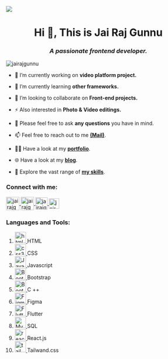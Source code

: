 <img align='center' src='https://blogger.googleusercontent.com/img/b/R29vZ2xl/AVvXsEh6CWinLGEpT3_1hVwyikwaYVwvSYpcu5_h2YHn7CIDNSQp0Gy57IBlquT-BrHRUMqnhA_4EgLWULVPzrzwmon6_cq-rqLQC1BOc7cBe9BiCYpcPySvdRwgEoCYOch39GUt3AFY6h6gANUP0XPSAVaAcG5SbOgnGH5krOrduqUys5dGFkFifrLaAyVdTnvT/s16000/jg.jpg' />

<h1 align="center">Hi 👋, This is Jai Raj Gunnu</h1>
<h3 align="center"><i>A passionate frontend developer.</i></h3></h3>

<div align="left"> <img src="https://komarev.com/ghpvc/?username=jairajgunnu&label=Profile%20views&color=red&style=flat" alt="jairajgunnu" /> </div>

- 🔭 I’m currently working on **video platform project.**

- 🌱 I’m currently learning **other frameworks.**

- 👯 I’m looking to collaborate on **Front-end projects.**

- ⚡ Also interested in **Photo & Video editings.**

-  💬 Please feel free to ask **any questions** you have in mind.

- 📫 Feel free to reach out to me **[(Mail)](mailto:jairajgsklm@gmail.com)**.

- 👨‍💻 Have a look at my **[portfolio](https://jairaj-portfolio.blogspot.com/)**.

- 🌐 Have a look at my **[blog](http://epgsk.blogspot.com/)**.

- 📄 Explore the vast range of **[my skills](https://drive.google.com/file/d/1hlROXlRS30L36T4FyfAWc38uoWM4ioFj/view?usp=sharing)**.


<h3 align="left">Connect with me:</h3>
<div align="left">
<a href="https://linkedin.com/in/jairajgunnu" target="blank">
<img align="center" src="https://blogger.googleusercontent.com/img/b/R29vZ2xl/AVvXsEg1xGWiwUO8ZxUWbW5AVWBKcdfmzbWb1h4bGopCqq7oOSPy6igeS8grtbLnSjYqPg-7o-DxgyAKU9uqa4L8DDl_2OIUHo8ko2Pwbq2nK0kJ9ar6IvrNft2wNPFk7gX1PeUnsaSJxekkSokheBKA8g-rzluhgnsZ2f71GuARyxXVZApNikAg0JZ4_BQA3Vla/s1600/icons8-linkedin-48.png" alt="jairajgunnu" height="36" width="36" />
</a>
<a href="https://instagram.com/jairaj_gunnu" target="blank">
<img align="center" src="https://blogger.googleusercontent.com/img/b/R29vZ2xl/AVvXsEgIuPItNqA2XdQKc8Y4dt0eGzkh7haEwUSkxYXjeRdtWU4sxft98REISHioplkCc4KXJ0qR-7gyBjymr9hpPUf16S7TyiOQDg02yHARyjgb6zAZ73wKhx2HrKKKZTFtDkTT6b5OmPWSehkOsJLIrpUFHKgjXf-vJ926vy4y2ZTmJJ6k1a0pHgXdTuXyAeZk/s1600/icons8-instagram-48.png" alt="jairajgunnu" height="36" width="36" />
</a>
<a href="https://fb.com/jairajgunnu" target="blank">
<img align="center" src="https://blogger.googleusercontent.com/img/b/R29vZ2xl/AVvXsEh7oHX7bC15bwIR1MFLTIbfI_0623o8t1pTTq94HjKtIAqm4H5w1BbgmQBG9c617jx7i67jQrMjFSJMdqVqtkWtNtORbirPwc7EU0NdQtR4y8vYjMnx4Mv5AcLRiMfpQ5H5qCdlHE_qcxG-CavKgiX7oFJqLwZpr3Xuf04dH8--0jH1xMV1KcR_pVQJm9Qk/s1600/icons8-facebook-48.png" alt="jairajgunnu" height="33" width="33" />
</a>
<a href="https://twitter.com/jairajgunnu" target="blank">
<img align="center" src="https://blogger.googleusercontent.com/img/b/R29vZ2xl/AVvXsEiIRfYXLv3e6__9J-4m5gn_EbSTgGrfNdSslQYhnQOxRT_aOYFkDGQEejWTcHS5orptcNzKH6cA1t28YsBgCgQ8dRGbX3nxZKPhwuT6eclNFl3zJOykbmO2-vVlg_HFj9Z9lRgLFdiBOuKnCFzTLXxvg-eY8Y_JShBIIOIMdXrwpYBQsgGs8HaSqv6YUzMn/s1600/icons8-x-50%20(1).png" alt="jairajgunnu" height="28" width="28" />
</a>

</div>

<h3 align="left">Languages and Tools:</h3>
<div align="left">
<ol>
<li>
<a href="https://www.w3.org/html/" target="_blank" rel="noreferrer">
<img src="https://img.icons8.com/?size=512&id=20909&format=png" alt="html5" width="30" height="30"/>
</a>  HTML
</li>
<li>
<a href="https://www.w3.org/html/" target="_blank" rel="noreferrer">
<img src="https://img.icons8.com/?size=512&id=7gdY5qNXaKC0&format=png" alt="css3" width="30" height="30"/>
</a>  CSS
</li>
<li>
<a href="https://www.w3.org/html/" target="_blank" rel="noreferrer">
<img src="https://img.icons8.com/?size=512&id=PXTY4q2Sq2lG&format=png" alt="Java Script" width="30" height="30"/>
</a>  Javascript
</li>
<li>
<a href="https://www.w3.org/html/" target="_blank" rel="noreferrer">
<img src="https://img.icons8.com/?size=512&id=84710&format=png" alt="Bootstrap" width="30" height="30"/>
</a>  Bootstrap
</li>
<li>
<a href="https://www.w3.org/html/" target="_blank" rel="noreferrer">
<img src="https://img.icons8.com/?size=512&id=xpZyBcADYUSf&format=png" alt="Bootstrap" width="30" height="30"/>
</a>  C ++
</li>
<li>
<a href="https://www.w3.org/html/" target="_blank" rel="noreferrer">
<img src="https://img.icons8.com/?size=512&id=zfHRZ6i1Wg0U&format=png" alt="Figma" width="30" height="30"/>
</a>  Figma
</li>
<li>
<a href="https://www.w3.org/html/" target="_blank" rel="noreferrer">
<img src="https://img.icons8.com/?size=512&id=pCvIfmctRaY8&format=png" alt="Flutter" width="30" height="30"/>
</a>  Flutter
</li>
<li>
<a href="https://www.w3.org/html/" target="_blank" rel="noreferrer">
<img src="https://img.icons8.com/?size=512&id=QSjnrUKYMnxO&format=png" alt="MySQL" width="30" height="30"/>
</a>  SQL
</li>
<li>
<a href="https://www.w3.org/html/" target="_blank" rel="noreferrer">
<img src="https://img.icons8.com/?size=512&id=t4YbEbA834uH&format=png" alt="react" width="30" height="30"/>
</a>  React.js
</li>
<li>
<a href="https://www.w3.org/html/" target="_blank" rel="noreferrer">
<img src="https://camo.githubusercontent.com/5734d0669fe22ce04a1cb989a156cd32c379875f6bca56d5210c9432824856d9/68747470733a2f2f7777772e766563746f726c6f676f2e7a6f6e652f6c6f676f732f7461696c77696e646373732f7461696c77696e646373732d69636f6e2e737667" alt="tailwand" width="30" height="30"/>
</a>  Tailwand.css
</li>
</ol>
</div>


